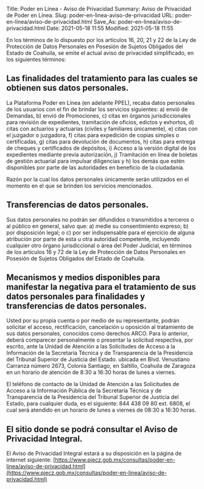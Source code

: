 Title: Poder en Línea - Aviso de Privacidad
Summary: Aviso de Privacidad de Poder en Línea.
Slug: poder-en-linea-aviso-de-privacidad
URL: poder-en-linea/aviso-de-privacidad.html
Save_As: poder-en-linea/aviso-de-privacidad.html
Date: 2021-05-18 11:55
Modified: 2021-05-18 11:55


En los términos de lo dispuesto por los artículos 16, 20, 21 y 22 de la Ley de Protección de Datos Personales en Posesión de Sujetos Obligados del Estado de Coahuila, se emite el actual aviso de privacidad simplificado, en los siguientes términos:

## Las finalidades del tratamiento para las cuales se obtienen sus datos personales.

La Plataforma Poder en Línea (en adelante PPEL), recaba datos personales de los usuarios con el fin de brindar los servicios siguientes: a) envió de Demandas, b) envió de Promociones, c) citas en órganos jurisdiccionales para revisión de expedientes, tramitación de oficios, edictos y exhortos, d) citas con actuarios y actuarias (civiles y familiares únicamente), e) citas con el juzgador o juzgadora, f) citas para expedición de copias simples o certificadas, g) citas para devolución de documentos, h) citas para entrega de cheques y certificados de depósitos, i) Acceso a la versión digital de los expedientes mediante previa
autorización, j) Tramitación en línea de boletas de gestión actuarial para impulsar diligencias y h) los demás que estén disponibles por parte de las autoridades en beneficio de la ciudadanía.

Razón por la cual los datos personales únicamente serán utilizados en el momento en el que se brinden los servicios mencionados.

## Transferencias de datos personales.

Sus datos personales no podrán ser difundidos o transmitidos a terceros o al público en general, salvo que: a) medie su consentimiento expreso; b) por disposición legal; o c) por ser indispensable para el ejercicio de alguna atribución por parte de esta u otra autoridad competente, incluyendo cualquier otro órgano jurisdiccional o área del Poder Judicial, en términos de los artículos 16 y 72 de la Ley de Protección de Datos Personales en Posesión de Sujetos Obligados del Estado de Coahuila.

## Mecanismos y medios disponibles para manifestar la negativa para el tratamiento de sus datos personales para finalidades y transferencias de datos personales.

Usted por su propia cuenta o por medio de su representante, podrán solicitar el acceso, rectificación, cancelación u oposición al tratamiento de sus datos personales, conocidos como derechos ARCO. Para lo anterior, deberá comparecer personalmente o presentar la solicitud respectiva, por escrito, ante la Unidad de Atención a las Solicitudes de Acceso a la Información de la Secretaría Técnica y de Transparencia de la Presidencia del Tribunal Superior de Justicia del Estado. ubicada en Blvd. Venustiano Carranza número 2673, Colonia Santiago, en Saltillo, Coahuila de Zaragoza en un horario de atención de 8:30 a 16:30 horas de lunes a viernes.

El teléfono de contacto de la Unidad de Atención a las Solicitudes de Acceso a la Información Pública de la Secretaría Técnica y de Transparencia de la Presidencia del Tribunal Superior de Justicia del Estado, para cualquier duda, es el siguiente: 844 438 09 80 ext. 6808, el cual será atendido en un horario de lunes a viernes de 08:30 a 16:30 horas.

## El sitio donde se podrá consultar el Aviso de Privacidad Integral.

El Aviso de Privacidad Integral estará a su disposición en la página de internet siguiente: [https://www.pjecz.gob.mx/consultas/poder-en-linea/aviso-de-privacidad.html](https://www.pjecz.gob.mx/consultas/poder-en-linea/aviso-de-privacidad.html)
